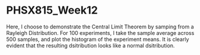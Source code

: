 # PHSX815_Week12
Here, I choose to demonstrate the Central Limit Theorem by samping from a Rayleigh Distribution. For 100 experiments, I take the sample average across 500 samples, and plot the histogram of the experiment means. It is clearly evident that the resulting dsitribution looks like a normal dsitribution.
